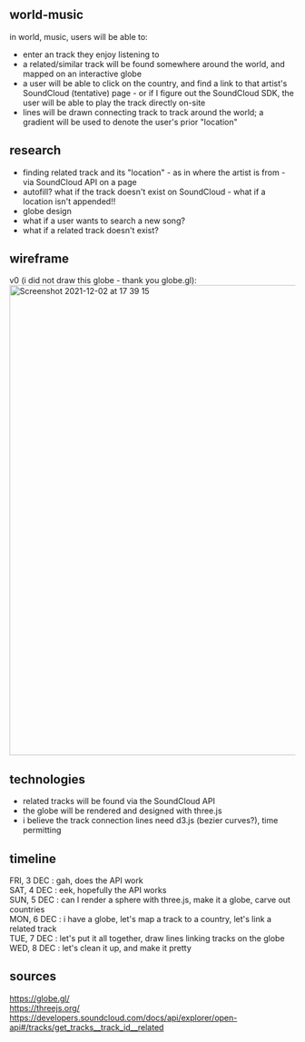 ## world-music
in world, music, users will be able to:
- enter an track they enjoy listening to
- a related/similar track will be found somewhere around the world, and mapped on an interactive globe
- a user will be able to click on the country, and find a link to that artist's SoundCloud (tentative) page - or if I figure out the SoundCloud SDK, the user will be able to play the track directly on-site
- lines will be drawn connecting track to track around the world; a gradient will be used to denote the user's prior "location"

## research
- finding related track and its "location" - as in where the artist is from - via SoundCloud API on a page
- autofill? what if the track doesn't exist on SoundCloud - what if a location isn't appended!!
- globe design
- what if a user wants to search a new song?
- what if a related track doesn't exist?

## wireframe
v0 (i did not draw this globe - thank you globe.gl):<br>
<img width="829" alt="Screenshot 2021-12-02 at 17 39 15" src="https://user-images.githubusercontent.com/17345270/144514525-17103aae-895f-4dfb-a420-12d09a819316.png">

## technologies
- related tracks will be found via the SoundCloud API
- the globe will be rendered and designed with three.js
- i believe the track connection lines need d3.js (bezier curves?), time permitting

## timeline
FRI, 3 DEC : gah, does the API work<br>
SAT, 4 DEC : eek, hopefully the API works<br>
SUN, 5 DEC : can I render a sphere with three.js, make it a globe, carve out countries<br>
MON, 6 DEC : i have a globe, let's map a track to a country, let's link a related track<br>
TUE, 7 DEC : let's put it all together, draw lines linking tracks on the globe<br>
WED, 8 DEC : let's clean it up, and make it pretty

## sources
https://globe.gl/<br>
https://threejs.org/<br>
https://developers.soundcloud.com/docs/api/explorer/open-api#/tracks/get_tracks__track_id__related
